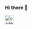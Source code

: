 ### Hi there 👋
<p><a href="https://www.youtube.com/codeartisanlab">
      <img alt="codeartisanlab" width="30" title="Subscribe to my YouTube channel" src="https://upload.wikimedia.org/wikipedia/commons/0/09/YouTube_full-color_icon_%282017%29.svg"/>
</a></p>

